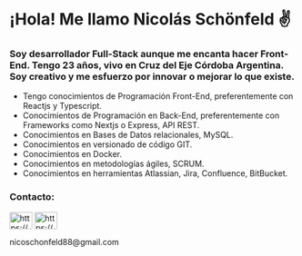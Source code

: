 <h1>¡Hola! Me llamo Nicolás Schönfeld ✌</h1>
<h3>Soy desarrollador Full-Stack aunque me encanta hacer Front-End. Tengo 23 años, vivo en Cruz del Eje Córdoba Argentina.
Soy creativo y me esfuerzo por innovar o mejorar lo que existe.</h3>

- Tengo conocimientos de Programación Front-End, preferentemente con Reactjs y Typescript.
- Conocimientos de Programación en Back-End, preferentemente con Frameworks como Nextjs o Express, 
 API REST.
- Conocimientos en Bases de Datos relacionales, MySQL.
- Conocimientos en versionado de código GIT.
- Conocimientos en Docker.
- Conocimientos en metodologías ágiles, SCRUM.
- Conocimientos en herramientas Atlassian, Jira, Confluence, BitBucket.

<h3 align="left">Contacto:</h3>
<p align="left">
<a href="https://linkedin.com/in/https://www.linkedin.com/in/nicoschonfeld/" target="blank"><img align="center" src="https://raw.githubusercontent.com/rahuldkjain/github-profile-readme-generator/master/src/images/icons/Social/linked-in-alt.svg" alt="https://www.linkedin.com/in/nicoschonfeld/" height="30" width="40" /></a>
<a href="https://instagram.com/https://www.instagram.com/nicoschonfeld_/" target="blank"><img align="center" src="https://raw.githubusercontent.com/rahuldkjain/github-profile-readme-generator/master/src/images/icons/Social/instagram.svg" alt="https://www.instagram.com/nicoschonfeld_/" height="30" width="40" /></a>
</p>
<p>nicoschonfeld88@gmail.com</p>
